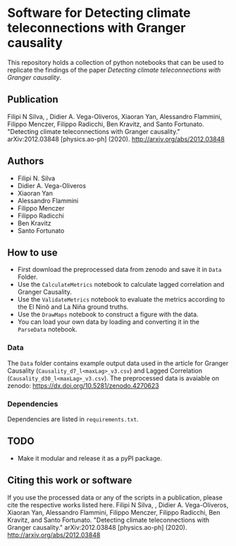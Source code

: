 # Software for Detecting climate teleconnections with Granger causality

This repository holds a collection of python notebooks that can be used to replicate the findings of the paper *Detecting climate teleconnections with Granger causality*.

## Publication
Filipi N Silva, , Didier A. Vega-Oliveros, Xiaoran Yan, Alessandro Flammini, Filippo Menczer, Filippo Radicchi, Ben Kravitz, and Santo Fortunato. "Detecting climate teleconnections with Granger causality." arXiv:2012.03848 [physics.ao-ph] (2020). http://arxiv.org/abs/2012.03848

## Authors
- Filipi N. Silva
- Didier A. Vega-Oliveros
- Xiaoran Yan
- Alessandro Flammini
- Filippo Menczer
- Filippo Radicchi
- Ben Kravitz
- Santo Fortunato

## How to use

- First download the preprocessed data from zenodo and save it in `Data` Folder.
- Use the `CalculateMetrics` notebook to calculate lagged correlation and Granger Causality.
- Use the `ValidateMetrics` notebook to evaluate the metrics according to the El Ninõ and La Niña ground truths.
- Use the `DrawMaps` notebook to construct a figure with the data.
- You can load your own data by loading and converting it in the `ParseData` notebook. 

### Data
The `Data` folder contains example output data used in the article for Granger Causality (`Causality_d7_l<maxLag>_v3.csv`) and Lagged Correlation (`Causality_d30_l<maxLag>_v3.csv`).
The preprocessed data is avaiable on zenodo: https://dx.doi.org/10.5281/zenodo.4270623

### Dependencies
Dependencies are listed in `requirements.txt`.

## TODO
 - Make it modular and release it as a pyPI package.


## Citing this work or software
If you use the processed data or any of the scripts in a publication, please cite the respective works listed here.
Filipi N Silva, , Didier A. Vega-Oliveros, Xiaoran Yan, Alessandro Flammini, Filippo Menczer, Filippo Radicchi, Ben Kravitz, and Santo Fortunato. "Detecting climate teleconnections with Granger causality." arXiv:2012.03848 [physics.ao-ph] (2020). http://arxiv.org/abs/2012.03848

